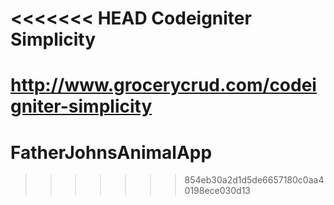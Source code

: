 <<<<<<< HEAD
Codeigniter Simplicity
=============
http://www.grocerycrud.com/codeigniter-simplicity
=======
# FatherJohnsAnimalApp
>>>>>>> 854eb30a2d1d5de6657180c0aa40198ece030d13
